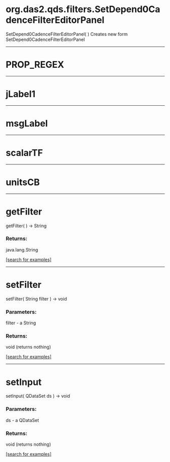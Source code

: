 # org.das2.qds.filters.SetDepend0CadenceFilterEditorPanel
SetDepend0CadenceFilterEditorPanel( )
Creates new form SetDepend0CadenceFilterEditorPanel

***
<a name="PROP_REGEX"></a>
# PROP_REGEX



***
<a name="jLabel1"></a>
# jLabel1



***
<a name="msgLabel"></a>
# msgLabel



***
<a name="scalarTF"></a>
# scalarTF



***
<a name="unitsCB"></a>
# unitsCB



***
<a name="getFilter"></a>
# getFilter
getFilter(  ) &rarr; String



### Returns:
java.lang.String


<a href="https://github.com/autoplot/dev/search?q=getFilter&unscoped_q=getFilter">[search for examples]</a>

***
<a name="setFilter"></a>
# setFilter
setFilter( String filter ) &rarr; void



### Parameters:
filter - a String

### Returns:
void (returns nothing)


<a href="https://github.com/autoplot/dev/search?q=setFilter&unscoped_q=setFilter">[search for examples]</a>

***
<a name="setInput"></a>
# setInput
setInput( QDataSet ds ) &rarr; void



### Parameters:
ds - a QDataSet

### Returns:
void (returns nothing)


<a href="https://github.com/autoplot/dev/search?q=setInput&unscoped_q=setInput">[search for examples]</a>


